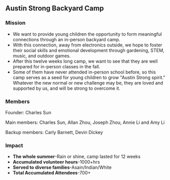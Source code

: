 ## Austin Strong Backyard Camp

### Mission

* We want to provide young children the opportunity to form meaningful connections through an in-person backyard camp. 
* With this connection, away from electronics outside, we hope to foster their social skills and emotional development through gardening, STEM, music, and outdoor games. 
* After this twelve weeks long camp, we want to see that they are well prepared for in-person classes in the fall. 
* Some of them have never attended in-person school before, so this camp serves as a seed for young children to grow "Austin Strong spirit." Whatever the new normal or new challenge may be, they are loved and supported by us, and will be strong to overcome it. 


### Members

Founder: Charles Sun

Main members: Charles Sun, Allan Zhou, Joseph Zhou, Annie Li and Amy Li

Backup members: Carly Barnett, Devin Dickey

### Impact

* **The whole summer**-Rain or shine, camp lasted for 12 weeks
* **Accumulated volunteer hours**-1000+hrs
* **Served to diverse families**-Asain/Indian/White
* **Total Accumulated Attendees**-700+
